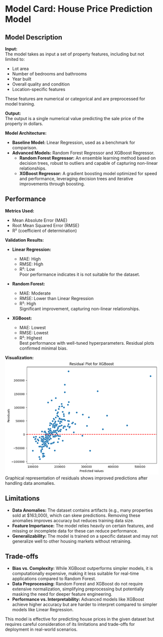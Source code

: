 # Model Card: House Price Prediction Model

## Model Description

**Input:**  
The model takes as input a set of property features, including but not limited to:
- Lot area
- Number of bedrooms and bathrooms
- Year built
- Overall quality and condition
- Location-specific features

These features are numerical or categorical and are preprocessed for model training.

**Output:**  
The output is a single numerical value predicting the sale price of the property in dollars.

**Model Architecture:**  
- **Baseline Model:** Linear Regression, used as a benchmark for comparison.  
- **Advanced Models:** Random Forest Regressor and XGBoost Regressor.  
  - **Random Forest Regressor:** An ensemble learning method based on decision trees, robust to outliers and capable of capturing non-linear relationships.  
  - **XGBoost Regressor:** A gradient boosting model optimized for speed and performance, leveraging decision trees and iterative improvements through boosting.

## Performance

**Metrics Used:**
- Mean Absolute Error (MAE)
- Root Mean Squared Error (RMSE)
- R² (coefficient of determination)

**Validation Results:**
- **Linear Regression:**  
  - MAE: High  
  - RMSE: High  
  - R²: Low  
  Poor performance indicates it is not suitable for the dataset.
  
- **Random Forest:**  
  - MAE: Moderate  
  - RMSE: Lower than Linear Regression  
  - R²: High  
  Significant improvement, capturing non-linear relationships.

- **XGBoost:**  
  - MAE: Lowest  
  - RMSE: Lowest  
  - R²: Highest  
  Best performance with well-tuned hyperparameters. Residual plots confirmed minimal bias.

**Visualization:**  
![Screenshot](residual_no_anomalies.png)  
Graphical representation of residuals shows improved predictions after handling data anomalies.

## Limitations

- **Data Anomalies:** The dataset contains artifacts (e.g., many properties sold at $163,000), which can skew predictions. Removing these anomalies improves accuracy but reduces training data size.
- **Feature Importance:** The model relies heavily on certain features, and missing or incomplete data for these can reduce performance.
- **Generalizability:** The model is trained on a specific dataset and may not generalize well to other housing markets without retraining.

## Trade-offs

- **Bias vs. Complexity:** While XGBoost outperforms simpler models, it is computationally expensive, making it less suitable for real-time applications compared to Random Forest.
- **Data Preprocessing:** Random Forest and XGBoost do not require extensive normalization, simplifying preprocessing but potentially masking the need for deeper feature engineering.
- **Performance vs. Interpretability:** Advanced models like XGBoost achieve higher accuracy but are harder to interpret compared to simpler models like Linear Regression.

This model is effective for predicting house prices in the given dataset but requires careful consideration of its limitations and trade-offs for deployment in real-world scenarios.
